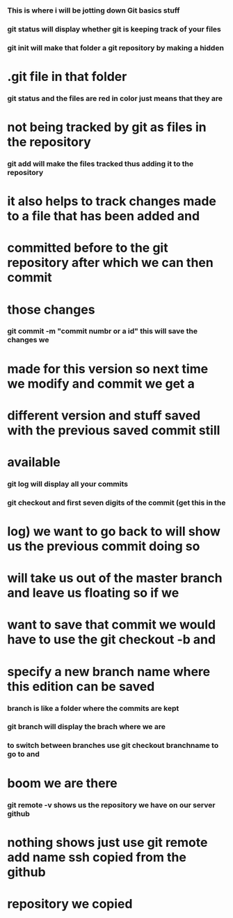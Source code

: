 ### This is where i will be jotting down Git basics stuff
### git status will display whether git is keeping track of your files

### git init will make that folder a git repository by making a hidden 
# .git file in that folder

### git status and the files are red in color just means that they are 
# not being tracked by git as files in the repository 

### git add will make the files tracked thus adding it to the repository 
# it also helps to track changes made to a file that has been added and 
# committed before to the git repository after which we can then commit 
# those changes

### git commit -m "commit numbr or a id" this will save the changes we 
# made for this version so next time we modify and commit we get a 
# different version and stuff saved with the previous saved commit still 
# available

### git log will display all your commits 
### git checkout and first seven digits of the commit (get this in the 
# log) we want to go back to will show us the previous commit doing so 
# will take us out of the master branch and leave us floating so if we 
# want to save that commit we would have to use the git checkout -b and 
# specify a new branch name where this edition can be saved 

### branch is like a folder where the commits are kept
### git branch will display the brach where we are

### to switch between branches use git checkout branchname to go to and 
# boom we are there 

### git remote -v shows us the repository we have on our server github 
# nothing shows just use git remote add name ssh copied from the github 
# repository we copied   

